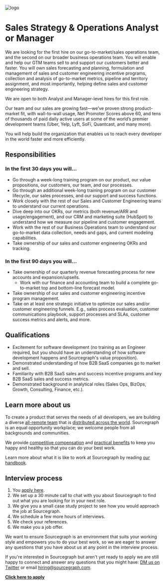 ![logo](https://sourcegraph.com/.assets/img/sourcegraph-light-head-logo.svg)

# Sales Strategy & Operations Analyst or Manager

We are looking for the first hire on our go-to-market/sales operations team, and the second on our broader business operations team. You will enable and help our GTM teams sell to and support our customers better and faster. You will own sales forecasting and planning, formulation and management of sales and customer engineering incentive programs, collection and analysis of go-to-market metrics, pipeline and territory assignment, and most importantly, helping define sales and customer engineering strategy.

We are open to both Analyst and Manager-level hires for this first role.

Our team and our sales are growing fast—we’ve proven strong product-market fit, with wall-to-wall usage, Net Promoter Scores above 60, and tens of thousands of paid daily active users at some of the world’s premier development teams (Uber, Yelp, Lyft, SoFi, Quantcast, and many more).

You will help build the organization that enables us to reach every developer in the world faster and more efficiently. 

## Responsibilities

### In the first 30 days you will...

- Go through a week-long training program on our product, our value propositions, our customers, our team, and our processes.
- Go through an additional week-long training program on our customer lifecycle, our sales processes, and our support and success functions.
- Work closely with the rest of our Sales and Customer Engineering teams to understand our current operations.
- Dive deep into our OKRs, our metrics (both revenue/ARR and usage/engagement), and our CRM and marketing suite (HubSpot) to understand how we measure our pipeline and customer engagement.
- Work with the rest of our Business Operations team to understand our go-to-market data collection, needs and gaps, and current modeling capabilities.
- Take ownership of our sales and customer engineering OKRs and tracking.

### In the first 90 days you will...

- Take ownership of our quarterly revenue forecasting process for new accounts and expansion/upsells.
  - Work with our finance and accounting team to build a complete go-to-market top and bottom-line forecast model.
- Take ownership of our sales and customer engineering incentive program management.
- Take on at least one strategic initiative to optimize our sales and/or customer engineering funnels. E.g., sales process evaluation, customer communications playbook, support processes and SLAs, customer success metrics and alerts, and more.

## Qualifications

- Excitement for software development (no training as an Engineer required, but you should have an understanding of how software development happens and Sourcegraph's value proposition).
- Demonstrated understanding of how B2B SaaS companies go to market and sell.
- Familiarity with B2B SaaS sales and success incentive programs and key B2B SaaS sales and success metrics.
- Demonstrated background in analytical roles (Sales Ops, BizOps, Growth, Consulting, Finance, etc.).

## Learn more about us

To create a product that serves the needs of all developers, we are building a diverse [all-remote team](https://about.sourcegraph.com/company/remote) that is [distributed across the world](https://about.sourcegraph.com/company/team). Sourcegraph is an equal opportunity workplace; we welcome people from all backgrounds and communities.

We provide [competitive compensation](https://about.sourcegraph.com/handbook/people-ops/compensation) and [practical benefits](https://about.sourcegraph.com/handbook/people-ops/benefits-and-perks) to keep you happy and healthy so that you can do your best work.

Learn more about what it is like to work at Sourcegraph by reading [our handbook](https://about.sourcegraph.com/handbook/).

## Interview process

1. You [apply here](https://jobs.lever.co/sourcegraph/dca1bb15-ae48-43ae-b446-5742f4050fa9/apply).
1. We set up a 30 minute call to chat with you about Sourcegraph to find out what you are looking for in your next role.
1. We give you a small case study project to see how you would approach the job at Sourcegraph.
1. We schedule a few more hours of interviews.
1. We check your references.
1. We make you a job offer.

We want to ensure Sourcegraph is an environment that suits your working style and empowers you to do your best work, so we are eager to answer any questions that you have about us at any point in the interview process.

If you're interested in Sourcegraph but aren't yet ready to apply we are still happy to connect and answer any questions that you might have: [DM us on Twitter](https://twitter.com/srcgraph) or email hiring@sourcegraph.com.

**[Click here to apply](https://jobs.lever.co/sourcegraph/dca1bb15-ae48-43ae-b446-5742f4050fa9/apply)**
